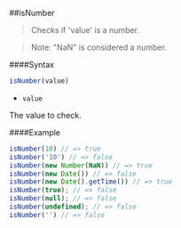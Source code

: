 ##isNumber
> Checks if 'value' is a number.

> Note: "NaN" is considered a number.

####Syntax
```js
isNumber(value)
```

- <code>value</code>

The value to check.

####Example
```js
isNumber(10) // => true
isNumber('10') // => false
isNumber(new Number(NaN)) // => true
isNumber(new Date()) // => false
isNumber(new Date().getTime()) // => true
isNumber(true); // => false
isNumber(null); // => false
isNumber(undefined); // => false
isNumber('') // => false
```